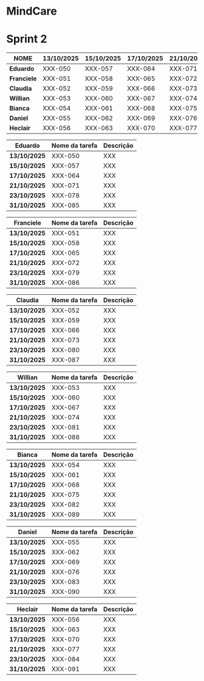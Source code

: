 # MindCare 


# Sprint 2

| **NOME**   | **13/10/2025** | **15/10/2025** | **17/10/2025** | **21/10/2025** | **23/10/2025** | **31/10/2025** |
|-----------|---------------|---------------|---------------|---------------|---------------|---------------|
| **Eduardo**   | XXX-050 | XXX-057 | XXX-064 | XXX-071 | XXX-078 | XXX-085 |
| **Franciele** | XXX-051 | XXX-058 | XXX-065 | XXX-072 | XXX-079 | XXX-086 |
| **Claudia**   | XXX-052 | XXX-059 | XXX-066 | XXX-073 | XXX-080 | XXX-087 |
| **Willian**   | XXX-053 | XXX-060 | XXX-067 | XXX-074 | XXX-081 | XXX-088 |
| **Bianca**    | XXX-054 | XXX-061 | XXX-068 | XXX-075 | XXX-082 | XXX-089 |
| **Daniel**    | XXX-055 | XXX-062 | XXX-069 | XXX-076 | XXX-083 | XXX-090 |
| **Heclair**   | XXX-056 | XXX-063 | XXX-070 | XXX-077 | XXX-084 | XXX-091 |


| **Eduardo**   | **Nome da tarefa** | **Descrição** |
|-----------|---------------|---------------|
| **13/10/2025** | XXX-050 | XXX |
| **15/10/2025** | XXX-057 | XXX |
| **17/10/2025** | XXX-064 | XXX |
| **21/10/2025** | XXX-071 | XXX |
| **23/10/2025** | XXX-078 | XXX |
| **31/10/2025** | XXX-085 | XXX |


| **Franciele** | **Nome da tarefa** | **Descrição** |
|-----------|---------------|---------------|
| **13/10/2025** | XXX-051 | XXX |
| **15/10/2025** | XXX-058 | XXX |
| **17/10/2025** | XXX-065 | XXX |
| **21/10/2025** | XXX-072 | XXX |
| **23/10/2025** | XXX-079 | XXX |
| **31/10/2025** | XXX-086 | XXX |


| **Claudia** | **Nome da tarefa** | **Descrição** |
|-----------|---------------|---------------|
| **13/10/2025** | XXX-052 | XXX |
| **15/10/2025** | XXX-059 | XXX |
| **17/10/2025** | XXX-066 | XXX |
| **21/10/2025** | XXX-073 | XXX |
| **23/10/2025** | XXX-080 | XXX |
| **31/10/2025** | XXX-087 | XXX |


| **Willian** | **Nome da tarefa** | **Descrição** |
|-----------|---------------|---------------|
| **13/10/2025** | XXX-053 | XXX |
| **15/10/2025** | XXX-060 | XXX |
| **17/10/2025** | XXX-067 | XXX |
| **21/10/2025** | XXX-074 | XXX |
| **23/10/2025** | XXX-081 | XXX |
| **31/10/2025** | XXX-088 | XXX |


| **Bianca** | **Nome da tarefa** | **Descrição** |
|-----------|---------------|---------------|
| **13/10/2025** | XXX-054 | XXX |
| **15/10/2025** | XXX-061 | XXX |
| **17/10/2025** | XXX-068 | XXX |
| **21/10/2025** | XXX-075 | XXX |
| **23/10/2025** | XXX-082 | XXX |
| **31/10/2025** | XXX-089 | XXX |


| **Daniel** | **Nome da tarefa** | **Descrição** |
|-----------|---------------|---------------|
| **13/10/2025** | XXX-055 | XXX |
| **15/10/2025** | XXX-062 | XXX |
| **17/10/2025** | XXX-069 | XXX |
| **21/10/2025** | XXX-076 | XXX |
| **23/10/2025** | XXX-083 | XXX |
| **31/10/2025** | XXX-090 | XXX |


| **Heclair** | **Nome da tarefa** | **Descrição** |
|-----------|---------------|---------------|
| **13/10/2025** | XXX-056 | XXX |
| **15/10/2025** | XXX-063 | XXX |
| **17/10/2025** | XXX-070 | XXX |
| **21/10/2025** | XXX-077 | XXX |
| **23/10/2025** | XXX-084 | XXX |
| **31/10/2025** | XXX-091 | XXX |
